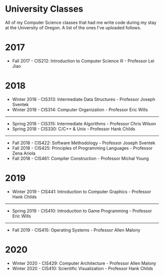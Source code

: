 # University Classes
All of my Computer Science classes that had me write code during my stay at the University of Oregon. A list of the ones I've
uploaded follows.

# 2017 
* Fall 2017 - CIS212: Introduction to Computer Science III - Professor Lei Jiao
# 2018
* Winter 2018 - CIS313: Intermediate Data Structures - Professor Joseph Sventek
* Winter 2018 - CIS314: Computer Organization - Professor Eric Wills
***
* Spring 2018 - CIS315: Intermediate Algorithms - Professor Chris Wilson
* Spring 2018 - CIS330: C/C++ & Unix - Professor Hank Childs
***
* Fall 2018 - CIS422: Software Methodology - Professor Joseph Sventek
* Fall 2018 - CIS425: Principles of Programming Languages - Professor Zena Ariola
* Fall 2018 - CIS461: Compiler Construction - Professor Michal Young
# 2019
* Winter 2019 - CIS441: Introduction to Computer Graphics - Professor Hank Childs
***
* Spring 2019 - CIS410: Introduction to Game Programming - Professor Eric Wills
***
* Fall 2019 - CIS415: Operating Systems - Professor Allen Malony
# 2020
* Winter 2020 - CIS429: Computer Architecture - Professor Allen Malony
* Winter 2020 - CIS410: Scientific Visualization - Professor Hank Childs

